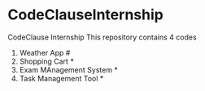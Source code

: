 # CodeClauseInternship
CodeClause Internship
This repository contains 4 codes
1. Weather App #
2. Shopping Cart *
3. Exam MAnagement System *
4. Task Management Tool *
